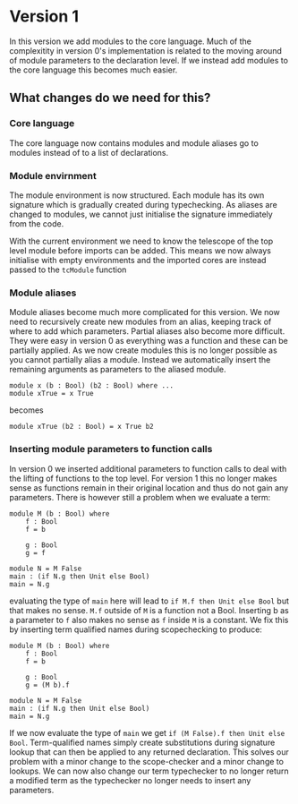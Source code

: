 # Version 1

In this version we add modules to the core language.
Much of the complexitity in version 0's implementation is related to the moving around of module parameters to the declaration level.
If we instead add modules to the core language this becomes much easier.

## What changes do we need for this?

### Core language

The core language now contains modules and module aliases go to modules instead of to a list of declarations.

### Module envirnment

The module environment is now structured. 
Each module has its own signature which is gradually created during typechecking.
As aliases are changed to modules, we cannot just initialise the signature immediately from the code.

With the current environment we need to know the telescope of the top level module before imports can be added.
This means we now always initialise with empty environments and the imported cores are instead passed to the `tcModule` function

### Module aliases

Module aliases become much more complicated for this version. We now need to recursively create new modules from an alias, keeping track of where to add which parameters. Partial aliases also become more difficult.
They were easy in version 0 as everything was a function and these can be partially applied.
As we now create modules this is no longer possible as you cannot partially alias a module.
Instead we automatically insert the remaining arguments as parameters to the aliased module.
```
module x (b : Bool) (b2 : Bool) where ...
module xTrue = x True
```
becomes
```
module xTrue (b2 : Bool) = x True b2
```

### Inserting module parameters to function calls

In version 0 we inserted additional parameters to function calls to deal with the lifting of functions to the top level. For version 1 this no longer makes sense as functions remain in their original location and thus do not gain any parameters. There is however still a problem  when we evaluate a term:
```
module M (b : Bool) where 
    f : Bool 
    f = b
    
    g : Bool 
    g = f 

module N = M False 
main : (if N.g then Unit else Bool)
main = N.g
```
evaluating the type of `main` here will lead to `if M.f then Unit else Bool` but that makes no sense. `M.f` outside of `M` is a function not a Bool. Inserting b as a parameter to `f` also makes no sense as `f` inside `M` is a constant. 
We fix this by inserting term qualified names during scopechecking to produce:
```
module M (b : Bool) where 
    f : Bool 
    f = b
    
    g : Bool 
    g = (M b).f 

module N = M False 
main : (if N.g then Unit else Bool)
main = N.g
```
If we now evaluate the type of `main` we get `if (M False).f then Unit else Bool`. Term-qualified names simply create substitutions during signature lookup that can then be applied to any returned declaration. This solves our problem with a minor change to the scope-checker and a minor change to lookups. We can now also change our term typechecker to no longer return a modified term as the typechecker no longer needs to insert any parameters.